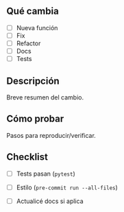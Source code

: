 ## Qué cambia
- [ ] Nueva función
- [ ] Fix
- [ ] Refactor
- [ ] Docs
- [ ] Tests

## Descripción
Breve resumen del cambio.

## Cómo probar
Pasos para reproducir/verificar.

## Checklist
- [ ] Tests pasan (`pytest`)
- [ ] Estilo (`pre-commit run --all-files`)
- [ ] Actualicé docs si aplica

